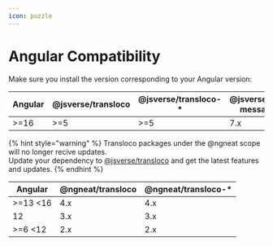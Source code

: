 ```yaml
---
icon: puzzle
---
```


# Angular Compatibility

Make sure you install the version corresponding to your Angular version:

<table data-full-width="false"><thead><tr><th>Angular</th><th>@jsverse/transloco</th><th>@jsverse/transloco-*</th><th data-hidden>@jsverse/transloco-messageformat</th><th data-hidden>@jsverse/transloco-preload-langs</th><th data-hidden>@jsverse/transloco-persist-translations</th><th data-hidden>@jsverse/transloco-persist-lang</th></tr></thead><tbody><tr><td>>=16</td><td>>=5</td><td>>=5</td><td>7.x</td><td>7.x</td><td>7.x</td><td>7.x</td></tr></tbody></table>

{% hint style="warning" %}
Transloco packages under the @ngneat scope will no longer recive updates.\
Update your dependency to [@jsverse/transloco](https://www.npmjs.com/package/@jsverse/transloco) and get the latest features and updates.
{% endhint %}

<table data-full-width="false"><thead><tr><th>Angular</th><th>@ngneat/transloco</th><th>@ngneat/transloco-*</th></tr></thead><tbody><tr><td>>=13 &#x3C;16</td><td>4.x</td><td>4.x</td></tr><tr><td>12</td><td>3.x</td><td>3.x</td></tr><tr><td>>=6 &#x3C;12</td><td>2.x</td><td>2.x</td></tr></tbody></table>

